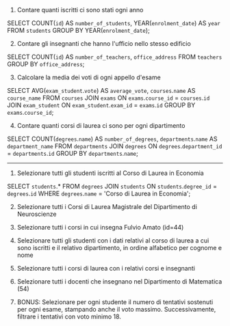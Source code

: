 1. Contare quanti iscritti ci sono stati ogni anno

SELECT COUNT(`id`) AS `number_of_students`, YEAR(`enrolment_date`) AS `year`
FROM `students`
GROUP BY YEAR(`enrolment_date`);

2. Contare gli insegnanti che hanno l'ufficio nello stesso edificio

SELECT COUNT(`id`) AS `number_of_teachers`, `office_address`
FROM `teachers`
GROUP BY `office_address`;

3. Calcolare la media dei voti di ogni appello d'esame

SELECT AVG(`exam_student`.`vote`) AS `average_vote`, `courses`.`name` AS `course_name` 
FROM `courses`
JOIN `exams` ON `exams`.`course_id` = `courses`.`id`
JOIN `exam_student` ON `exam_student`.`exam_id` = `exams`.`id`
GROUP BY `exams`.`course_id`;

4. Contare quanti corsi di laurea ci sono per ogni dipartimento

SELECT COUNT(`degrees`.`name`) AS `number_of_degrees`, `departments`.`name` AS `department_name`
FROM `departments`
JOIN `degrees` ON `degrees`.`department_id` = `departments`.`id`
GROUP BY `departments`.`name`;


----------


1. Selezionare tutti gli studenti iscritti al Corso di Laurea in Economia

SELECT `students`.*
FROM `degrees`
JOIN `students` ON `students`.`degree_id` = `degrees`.`id`
WHERE `degrees`.`name` = 'Corso di Laurea in Economia';

2. Selezionare tutti i Corsi di Laurea Magistrale del Dipartimento di
Neuroscienze



3. Selezionare tutti i corsi in cui insegna Fulvio Amato (id=44)



4. Selezionare tutti gli studenti con i dati relativi al corso di laurea a cui
sono iscritti e il relativo dipartimento, in ordine alfabetico per cognome e
nome



5. Selezionare tutti i corsi di laurea con i relativi corsi e insegnanti



6. Selezionare tutti i docenti che insegnano nel Dipartimento di
Matematica (54)



7. BONUS: Selezionare per ogni studente il numero di tentativi sostenuti
per ogni esame, stampando anche il voto massimo. Successivamente,
filtrare i tentativi con voto minimo 18.